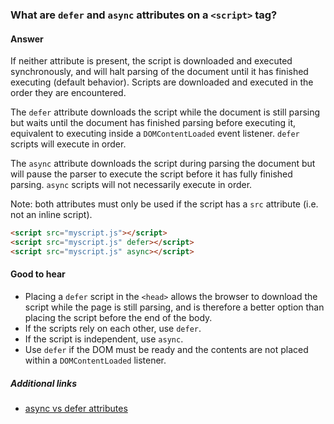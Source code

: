 ### What are `defer` and `async` attributes on a `<script>` tag?

#### Answer

If neither attribute is present, the script is downloaded and executed synchronously, and will halt parsing of the document until it has finished executing (default behavior). Scripts are downloaded and executed in the order
they are encountered.

The `defer` attribute downloads the script while the document is still parsing but waits until the document has finished parsing before executing it, equivalent to executing inside a `DOMContentLoaded` event listener. `defer` scripts will execute in order.

The `async` attribute downloads the script during parsing the document but will pause the parser to execute the script before it has fully finished parsing. `async` scripts will not necessarily execute in order.

Note: both attributes must only be used if the script has a `src` attribute (i.e. not an inline script).

```html
<script src="myscript.js"></script>
<script src="myscript.js" defer></script>
<script src="myscript.js" async></script>
```

#### Good to hear

- Placing a `defer` script in the `<head>` allows the browser to download the script while the page is still parsing, and is therefore a better option than placing the script before the end of the body.
- If the scripts rely on each other, use `defer`.
- If the script is independent, use `async`.
- Use `defer` if the DOM must be ready and the contents are not placed within a `DOMContentLoaded` listener.

##### Additional links

<!-- Whenever possible, link a more detailed explanation. -->

- [async vs defer attributes](http://www.growingwiththeweb.com/2014/02/async-vs-defer-attributes.html)

<!-- tags: (html) -->

<!-- expertise: (1) -->

